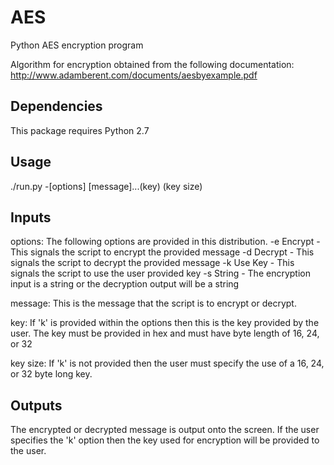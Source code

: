 # AES
Python AES encryption program

Algorithm for encryption obtained from the following documentation: http://www.adamberent.com/documents/aesbyexample.pdf

## Dependencies
This package requires Python 2.7

## Usage

./run.py -[options] [message]...(key) (key size)

## Inputs
options: The following options are provided in this distribution.
-e      Encrypt - This signals the script to encrypt the provided message
-d      Decrypt - This signals the script to decrypt the provided message
-k      Use Key - This signals the script to use the user provided key
-s      String - The encryption input is a string or the decryption output will
                 be a string

message: This is the message that the script is to encrypt or decrypt.

key: If 'k' is provided within the options then this is the key provided by the
     user.  The key must be provided in hex and must have byte length of 16, 24,
     or 32

key size: If 'k' is not provided then the user must specify the use of a 16, 24,
          or 32 byte long key.

## Outputs
The encrypted or decrypted message is output onto the screen.  If the user specifies the 'k' option then the key used for encryption will be provided to the user.
